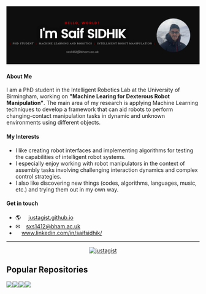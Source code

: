 
<a href="justagist.github.io"> 
<img src="https://raw.githubusercontent.com/justagist/justagist/master/assets/github_profile.png" alt="Saif Sidhik Github Profile Banner">
</a>

<!-- ![](https://komarev.com/ghpvc/?username=justagist&color=b50e0e) -->

<h4 markdown="1">About Me</h4>

I am a PhD student in the Intelligent Robotics Lab at the University of Birmingham, working on **"Machine Learing for Dexterous Robot Manipulation"**. The main area of my research is applying Machine Learning techniques to develop a framework that can aid robots to perform changing-contact manipulation tasks in dynamic and unknown environments using different objects.

<h4 markdown="1">My Interests</h4>

- I like creating robot interfaces and implementing algorithms for testing the capabilities of intelligent robot systems.
- I especially enjoy working with robot manipulators in the context of assembly tasks involving challenging interaction dynamics and complex control strategies.
- I also like discovering new things (codes, algorithms, languages, music, etc.) and trying them out in my own way.

<h4 markdown="1">Get in touch</h4>

- 🌎 &nbsp;&nbsp;&nbsp; [justagist.github.io](https://justagist.github.io)
- &#9993; &nbsp;&nbsp;&nbsp;sxs1412@bham.ac.uk
- <i class="fa fa-linkedin"></i>&nbsp;&nbsp;&nbsp; www.linkedin.com/in/saifsidhik/

***

<p align="center"><a href="https://github.com/anuraghazra/github-readme-stats"> <img src=https://github-readme-stats.vercel.app/api?username=justagist&show_icons=true&title_color=b50e0e&bg_color=0e0e0e&icon_color=b50e0e&text_color=FFFFFF&hide_border=false alt=justagist /></a> </p>

## Popular Repositories

<a href="https://github.com/justagist/panda_simulator">
  <img align="left" src="https://github-readme-stats.vercel.app/api/pin/?username=justagist&repo=panda_simulator&title_color=b50e0e&bg_color=0e0e0e&icon_color=b50e0e&text_color=FFFFFF" />
</a>
<a href="https://github.com/justagist/franka_ros_interface">
  <img align="left" src="https://github-readme-stats.vercel.app/api/pin/?username=justagist&repo=franka_ros_interface&title_color=b50e0e&bg_color=0e0e0e&icon_color=b50e0e&text_color=FFFFFF" />
</a>
<a href="https://github.com/justagist/panda_robot">
  <img align="left" src="https://github-readme-stats.vercel.app/api/pin/?username=justagist&repo=panda_robot&title_color=b50e0e&bg_color=0e0e0e&icon_color=b50e0e&text_color=FFFFFF" />
</a>
<a href="https://github.com/justagist/pid_control_ardrone">
  <img align="left" src="https://github-readme-stats.vercel.app/api/pin/?username=justagist&repo=pid_control_ardrone&title_color=b50e0e&bg_color=0e0e0e&icon_color=b50e0e&text_color=FFFFFF" />
</a>